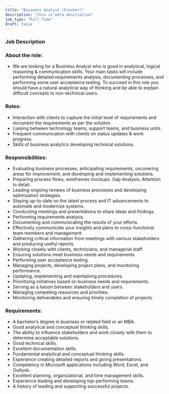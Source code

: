 ```yaml
---
title: "Business Analyst (Fresher)"
description: "this is meta description"
job_type: "Full Time"
draft: false
---
```


### **Job Description**

### **About the role:**

- We are looking for a Business Analyst who is good in analytical, logical reasoning & communication skills. Your main tasks will include performing detailed requirements analysis, documenting processes, and performing some user acceptance testing. To succeed in this role you should have a natural analytical way of thinking and be able to explain difficult concepts to non-technical users.
  ​

### **Roles:**

- Interaction with clients to capture the initial level of requirements and document the requirements as per the solution.
- Liaising between technology teams, support teams, and business units.
- Frequent communication with clients on status updates & work progress.
- Skills of business analytics developing technical solutions.
  ​

### **Responsibilities:**

- Evaluating business processes, anticipating requirements, uncovering areas for improvement, and developing and implementing solutions.
- Preparing process flows, wireframes mockups. Gap Analysis. Attention to detail.
- Leading ongoing reviews of business processes and developing optimization strategies.
- Staying up-to-date on the latest process and IT advancements to automate and modernize systems.
- Conducting meetings and presentations to share ideas and findings.
- Performing requirements analysis.
- Documenting and communicating the results of your efforts.
- Effectively communicate your insights and plans to cross-functional team members and management.
- Gathering critical information from meetings with various stakeholders and producing useful reports.
- Working closely with clients, technicians, and managerial staff.
- Ensuring solutions meet business needs and requirements.
- Performing user acceptance testing.
- Managing projects, developing project plans, and monitoring performance.
- Updating, implementing and maintaining procedures.
- Prioritizing initiatives based on business needs and requirements.
- Serving as a liaison between stakeholders and users.
- Managing competing resources and priorities.
- Monitoring deliverables and ensuring timely completion of projects.
  ​
  ​

### **Requirements:**

- A bachelor’s degree in business or related field or an MBA.
- Good analytical and conceptual thinking skills.
- The ability to influence stakeholders and work closely with them to determine acceptable solutions.
- Good technical skills.
- Excellent documentation skills.
- Fundamental analytical and conceptual thinking skills.
- Experience creating detailed reports and giving presentations.
- Competency in Microsoft applications including Word, Excel, and Outlook.
- Excellent planning, organizational, and time management skills.
- Experience leading and developing top-performing teams.
- A history of leading and supporting successful projects.
